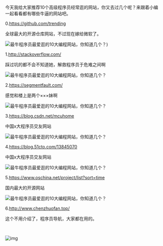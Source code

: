 今天我给大家推荐10个高级程序员经常逛的网站，你又去过几个呢？来跟着小编一起看看都有哪些牛逼的网站吧。

0.<https://github.com/trending>

全球最大的开源仓库网站，不过现在嫁给微软了。

![最牛程序员最爱逛的10大编程网站，你知道几个？](https://note.youdao.com/yws/public/resource/5904cc08dac80b307b0110ded692e6d9/xmlnote/DAFC0873355D4403AF0EDFA6FE93B40D/805))

1.<http://stackoverflow.com/>

踩过坑的都不会不知道她，解救程序员于危难之间啊

![最牛程序员最爱逛的10大编程网站，你知道几个？](https://note.youdao.com/yws/public/resource/5904cc08dac80b307b0110ded692e6d9/xmlnote/5AE56B43A76E4831B09F9C621820B2D4/806)

2.<https://segmentfault.com/>

感觉和楼上是两个×××妹啊

![最牛程序员最爱逛的10大编程网站，你知道几个？](https://note.youdao.com/yws/public/resource/5904cc08dac80b307b0110ded692e6d9/xmlnote/B25F783F6FD0471C93DBC6A3EEE3DB2D/807)

3.<https://blog.csdn.net/mcuhome>

中国x大程序员交友网站

![最牛程序员最爱逛的10大编程网站，你知道几个？](https://note.youdao.com/yws/public/resource/5904cc08dac80b307b0110ded692e6d9/xmlnote/0642FE3BCDC24048952A0A526503BCA1/808)

4.<https://blog.51cto.com/13845070>

中国x大程序员交友网站

![最牛程序员最爱逛的10大编程网站，你知道几个？](https://note.youdao.com/yws/public/resource/5904cc08dac80b307b0110ded692e6d9/xmlnote/3FB1B939958F4D789417EF2572C7672B/811)

5.<https://www.oschina.net/project/list?sort=time>

国内最大的开源网站

![最牛程序员最爱逛的10大编程网站，你知道几个？](https://note.youdao.com/yws/public/resource/5904cc08dac80b307b0110ded692e6d9/xmlnote/6757FABD4F624DFC877FE3506B996565/809)

6.<http://www.chenzhuofan.top/>

这个不用介绍了，程序员导航，大家都在用的。

​                                                                                         

![img](https://note.youdao.com/yws/public/resource/5904cc08dac80b307b0110ded692e6d9/xmlnote/WEBRESOURCE800b1a9f78a159ac4cd3a67a8f1c97b0/818)